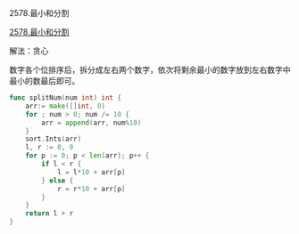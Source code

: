 2578.最小和分割

[2578.最小和分割](https://leetcode.cn/problems/split-with-minimum-sum/)



解法：贪心



数字各个位排序后，拆分成左右两个数字，依次将剩余最小的数字放到左右数字中最小的数最后即可。



```go
func splitNum(num int) int {
	arr:= make([]int, 0)
	for ; num > 0; num /= 10 {
		arr = append(arr, num%10)
	}
	sort.Ints(arr)
	l, r := 0, 0
	for p := 0; p < len(arr); p++ {
		if l < r {
			l = l*10 + arr[p]
		} else {
			r = r*10 + arr[p]
		}
	}
	return l + r
}
```
